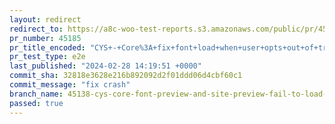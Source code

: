 ```yaml
---
layout: redirect
redirect_to: https://a8c-woo-test-reports.s3.amazonaws.com/public/pr/45185/e2e/index.html
pr_number: 45185
pr_title_encoded: "CYS+-+Core%3A+fix+font+load+when+user+opts+out+of+tracking"
pr_test_type: e2e
last_published: "2024-02-28 14:19:51 +0000"
commit_sha: 32818e3628e216b892092d2f01ddd06d4cbf60c1
commit_message: "fix crash"
branch_name: 45138-cys-core-font-preview-and-site-preview-fail-to-load-fonts-when-user-opts-out-of-tracking
passed: true
---
```


